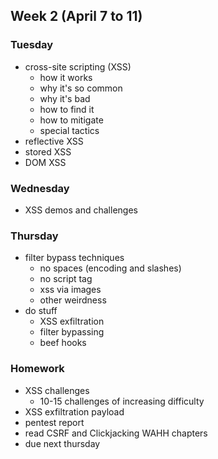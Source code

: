 ## Week 2 (April 7 to 11)
### Tuesday
- cross-site scripting (XSS)
	- how it works
	- why it's so common
	- why it's bad
	- how to find it
	- how to mitigate
	- special tactics
- reflective XSS
- stored XSS
- DOM XSS

### Wednesday
- XSS demos and challenges

### Thursday
- filter bypass techniques
	- no spaces (encoding and slashes)
	- no script tag
	- xss via images
	- other weirdness
- do stuff
	- XSS exfiltration
	- filter bypassing
	- beef hooks

### Homework
- XSS challenges
	- 10-15 challenges of increasing difficulty
- XSS exfiltration payload
- pentest report
- read CSRF and Clickjacking WAHH chapters
- due next thursday